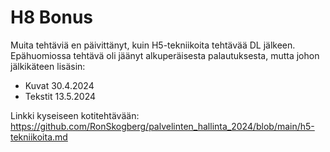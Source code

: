 # H8 Bonus

Muita tehtäviä en päivittänyt, kuin H5-tekniikoita tehtävää DL jälkeen. Epähuomiossa tehtävä oli jäänyt alkuperäisesta palautuksesta, mutta johon jälkikäteen lisäsin:
- Kuvat 30.4.2024
- Tekstit 13.5.2024

Linkki kyseiseen kotitehtävään: https://github.com/RonSkogberg/palvelinten_hallinta_2024/blob/main/h5-tekniikoita.md
